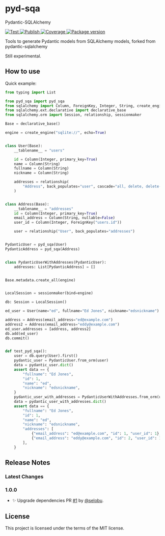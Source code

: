 # pyd-sqa
Pydantic-SQLAlchemy

<a href="https://github.com/selobu/sqlalchemy-pydantic/actions?query=workflow%3ATest" target="_blank">
    <img src="https://github.com/seloby/sqlalchemy-pydantic/workflows/Test/badge.svg" alt="Test">
</a>
<a href="https://github.com/selobu/pyd-sqa/actions?query=workflow%3APublish" target="_blank">
    <img src="https://github.com/selobu/sqlalchemy-pydantic/workflows/Publish/badge.svg" alt="Publish">
</a>
<a href="https://codecov.io/gh/selobu/sqlalchemy-pydantic" target="_blank">
    <img src="https://img.shields.io/codecov/c/github/selobu/sqlalchemy-pydantic?color=%2334D058" alt="Coverage">
</a>
<a href="https://pypi.org/project/pyd-sqa" target="_blank">
    <img src="https://img.shields.io/pypi/v/pyd-sqa?color=%2334D058&label=pypi%20package" alt="Package version">
</a>

Tools to generate Pydantic models from SQLAlchemy models, forked from pydantic-sqlalchemy

Still experimental.

## How to use

Quick example:

```Python
from typing import List

from pyd_sqa import pyd_sqa
from sqlalchemy import Column, ForeignKey, Integer, String, create_engine
from sqlalchemy.ext.declarative import declarative_base
from sqlalchemy.orm import Session, relationship, sessionmaker

Base = declarative_base()

engine = create_engine("sqlite://", echo=True)


class User(Base):
    __tablename__ = "users"

    id = Column(Integer, primary_key=True)
    name = Column(String)
    fullname = Column(String)
    nickname = Column(String)

    addresses = relationship(
        "Address", back_populates="user", cascade="all, delete, delete-orphan"
    )


class Address(Base):
    __tablename__ = "addresses"
    id = Column(Integer, primary_key=True)
    email_address = Column(String, nullable=False)
    user_id = Column(Integer, ForeignKey("users.id"))

    user = relationship("User", back_populates="addresses")


PydanticUser = pyd_sqa(User)
PydanticAddress = pyd_sqa(Address)


class PydanticUserWithAddresses(PydanticUser):
    addresses: List[PydanticAddress] = []


Base.metadata.create_all(engine)


LocalSession = sessionmaker(bind=engine)

db: Session = LocalSession()

ed_user = User(name="ed", fullname="Ed Jones", nickname="edsnickname")

address = Address(email_address="ed@example.com")
address2 = Address(email_address="eddy@example.com")
ed_user.addresses = [address, address2]
db.add(ed_user)
db.commit()


def test_pyd_sqa():
    user = db.query(User).first()
    pydantic_user = PydanticUser.from_orm(user)
    data = pydantic_user.dict()
    assert data == {
        "fullname": "Ed Jones",
        "id": 1,
        "name": "ed",
        "nickname": "edsnickname",
    }
    pydantic_user_with_addresses = PydanticUserWithAddresses.from_orm(user)
    data = pydantic_user_with_addresses.dict()
    assert data == {
        "fullname": "Ed Jones",
        "id": 1,
        "name": "ed",
        "nickname": "edsnickname",
        "addresses": [
            {"email_address": "ed@example.com", "id": 1, "user_id": 1},
            {"email_address": "eddy@example.com", "id": 2, "user_id": 1},
        ],
    }
```

## Release Notes

### Latest Changes


### 1.0.0

* ✨ Upgrade dependencies PR [#1](https://github.com/selobu/sqlalchemy-pydantic/pull/32) by [@selobu](https://github.com/selobu).

## License

This project is licensed under the terms of the MIT license.
